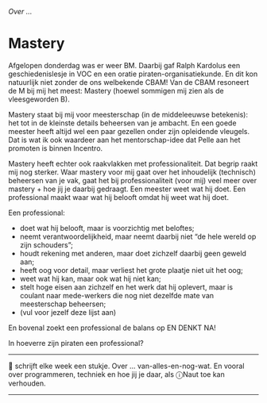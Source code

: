 *Over ...*
# Mastery

Afgelopen donderdag was er weer BM. Daarbij gaf Ralph Kardolus een geschiedenislesje in VOC en een oratie piraten-organisatiekunde. En dit kon natuurlijk niet zonder de ons welbekende CBAM! Van de CBAM resoneert de M bij mij het meest: Mastery (hoewel sommigen mij zien als de vleesgeworden B).

Mastery staat bij mij voor meesterschap (in de middeleeuwse betekenis): het tot in de kleinste details beheersen van je ambacht. En een goede meester heeft altijd wel een paar gezellen onder zijn opleidende vleugels. Dat is wat ik ook waardeer aan het mentorschap-idee dat Pelle aan het promoten is binnen Incentro.

Mastery heeft echter ook raakvlakken met professionaliteit. Dat begrip raakt mij nog sterker. Waar mastery voor mij gaat over het inhoudelijk (technisch) beheersen van je vak, gaat het bij professionaliteit (voor mij) veel meer over mastery + hoe jij je daarbij gedraagt. Een meester weet wat hij doet. Een professional maakt waar wat hij belooft omdat hij weet wat hij doet.

Een professional:
* doet wat hij belooft, maar is voorzichtig met beloftes;
* neemt verantwoordelijkheid, maar neemt daarbij niet “de hele wereld op zijn schouders”;
* houdt rekening met anderen, maar doet zichzelf daarbij geen geweld aan;
* heeft oog voor detail, maar verliest het grote plaatje niet uit het oog;
* weet wat hij kan, maar ook wat hij niet kan;
* stelt hoge eisen aan zichzelf en het werk dat hij oplevert, maar is coulant naar mede-werkers die nog niet dezelfde mate van meesterschap beheersen;
* (vul voor jezelf deze lijst aan)

En bovenal zoekt een professional de balans op EN DENKT NA!

In hoeverre zijn piraten een professional?

---

🍐 schrijft elke week een stukje. Over ... van-alles-en-nog-wat. 
En vooral over programmeren, techniek en hoe jij je daar, als &#9432;Naut toe kan verhouden.

---
